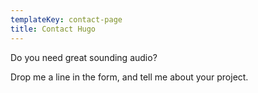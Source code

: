 ```yaml
---
templateKey: contact-page
title: Contact Hugo
---
```

Do you need great sounding audio? 

Drop me a line in the form, and tell me about your project.
